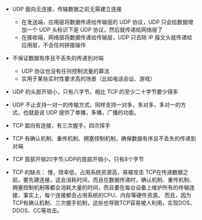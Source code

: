 * UDP 面向无连接，传输数据之前无需建立连接
  * 在发送端，应用层将数据传递给传输层的 UDP 协议，UDP 只会给数据增加一个 UDP 头标识下是 UDP 协议，然后就传递给网络层了
  * 在接收端，网络层将数据传递给传输层，UDP 只去除 IP 报文头就传递给应用层，不会任何拼接操作
* 不保证数据有序且不丢失的传递到对端
  * UDP 协议也没有任何控制流量的算法
  * 实用于某些实时性要求高的场景（比如电话会议、游戏）
* UDP 的头部开销小，只有八字节，相比 TCP 的至少二十字节要少得多
* UDP 不止支持一对一的传输方式，同样支持一对多，多对多，多对一的方式，也就是说 UDP 提供了单播，多播，广播的功能。

* TCP 面向有连接，有三次握手，四次挥手
* TCP 有确认机制、重传机制、拥塞控制机制，确保数据有序且不丢失的传递到对端
* TCP 首部开销20字节;UDP的首部开销小，只有8个字节
* TCP 的缺点： 慢，效率低，占用系统资源高，易被攻击 TCP在传递数据之前，要先建连接，这会消耗时间，而且在数据传递时，确认机制、重传机制、拥塞控制机制等都会消耗大量的时间，而且要在每台设备上维护所有的传输连接，事实上，每个连接都会占用系统的CPU、内存等硬件资源。 而且，因为TCP有确认机制、三次握手机制，这些也导致TCP容易被人利用，实现DOS、DDOS、CC等攻击。
